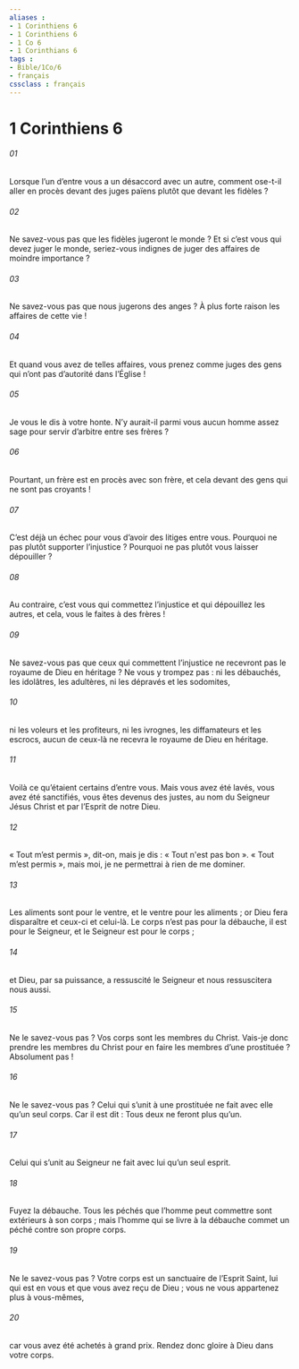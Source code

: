 ```yaml
---
aliases : 
- 1 Corinthiens 6
- 1 Corinthiens 6
- 1 Co 6
- 1 Corinthians 6
tags : 
- Bible/1Co/6
- français
cssclass : français
---
```


# 1 Corinthiens 6

###### 01
Lorsque l’un d’entre vous a un désaccord avec un autre, comment ose-t-il aller en procès devant des juges païens plutôt que devant les fidèles ?
###### 02
Ne savez-vous pas que les fidèles jugeront le monde ? Et si c’est vous qui devez juger le monde, seriez-vous indignes de juger des affaires de moindre importance ?
###### 03
Ne savez-vous pas que nous jugerons des anges ? À plus forte raison les affaires de cette vie !
###### 04
Et quand vous avez de telles affaires, vous prenez comme juges des gens qui n’ont pas d’autorité dans l’Église !
###### 05
Je vous le dis à votre honte. N’y aurait-il parmi vous aucun homme assez sage pour servir d’arbitre entre ses frères ?
###### 06
Pourtant, un frère est en procès avec son frère, et cela devant des gens qui ne sont pas croyants !
###### 07
C’est déjà un échec pour vous d’avoir des litiges entre vous. Pourquoi ne pas plutôt supporter l’injustice ? Pourquoi ne pas plutôt vous laisser dépouiller ?
###### 08
Au contraire, c’est vous qui commettez l’injustice et qui dépouillez les autres, et cela, vous le faites à des frères !
###### 09
Ne savez-vous pas que ceux qui commettent l’injustice ne recevront pas le royaume de Dieu en héritage ? Ne vous y trompez pas : ni les débauchés, les idolâtres, les adultères, ni les dépravés et les sodomites,
###### 10
ni les voleurs et les profiteurs, ni les ivrognes, les diffamateurs et les escrocs, aucun de ceux-là ne recevra le royaume de Dieu en héritage.
###### 11
Voilà ce qu’étaient certains d’entre vous. Mais vous avez été lavés, vous avez été sanctifiés, vous êtes devenus des justes, au nom du Seigneur Jésus Christ et par l’Esprit de notre Dieu.
###### 12
« Tout m’est permis », dit-on, mais je dis : « Tout n'est pas bon ». « Tout m’est permis », mais moi, je ne permettrai à rien de me dominer.
###### 13
Les aliments sont pour le ventre, et le ventre pour les aliments ; or Dieu fera disparaître et ceux-ci et celui-là. Le corps n’est pas pour la débauche, il est pour le Seigneur, et le Seigneur est pour le corps ;
###### 14
et Dieu, par sa puissance, a ressuscité le Seigneur et nous ressuscitera nous aussi.
###### 15
Ne le savez-vous pas ? Vos corps sont les membres du Christ. Vais-je donc prendre les membres du Christ pour en faire les membres d’une prostituée ? Absolument pas !
###### 16
Ne le savez-vous pas ? Celui qui s’unit à une prostituée ne fait avec elle qu’un seul corps. Car il est dit : Tous deux ne feront plus qu’un.
###### 17
Celui qui s’unit au Seigneur ne fait avec lui qu’un seul esprit.
###### 18
Fuyez la débauche. Tous les péchés que l’homme peut commettre sont extérieurs à son corps ; mais l’homme qui se livre à la débauche commet un péché contre son propre corps.
###### 19
Ne le savez-vous pas ? Votre corps est un sanctuaire de l’Esprit Saint, lui qui est en vous et que vous avez reçu de Dieu ; vous ne vous appartenez plus à vous-mêmes,
###### 20
car vous avez été achetés à grand prix. Rendez donc gloire à Dieu dans votre corps.
